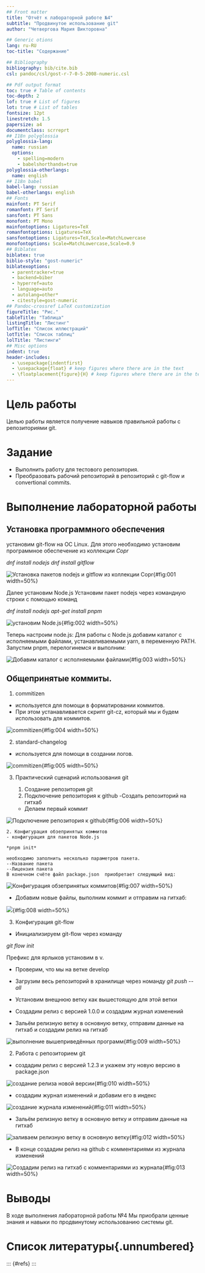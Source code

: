 ```yaml
---
## Front matter
title: "Отчёт к лабораторной работе №4"
subtitle: "Продвинутое использование git"
author: "Четвергова Мария Викторовна"

## Generic otions
lang: ru-RU
toc-title: "Содержание"

## Bibliography
bibliography: bib/cite.bib
csl: pandoc/csl/gost-r-7-0-5-2008-numeric.csl

## Pdf output format
toc: true # Table of contents
toc-depth: 2
lof: true # List of figures
lot: true # List of tables
fontsize: 12pt
linestretch: 1.5
papersize: a4
documentclass: scrreprt
## I18n polyglossia
polyglossia-lang:
  name: russian
  options:
	- spelling=modern
	- babelshorthands=true
polyglossia-otherlangs:
  name: english
## I18n babel
babel-lang: russian
babel-otherlangs: english
## Fonts
mainfont: PT Serif
romanfont: PT Serif
sansfont: PT Sans
monofont: PT Mono
mainfontoptions: Ligatures=TeX
romanfontoptions: Ligatures=TeX
sansfontoptions: Ligatures=TeX,Scale=MatchLowercase
monofontoptions: Scale=MatchLowercase,Scale=0.9
## Biblatex
biblatex: true
biblio-style: "gost-numeric"
biblatexoptions:
  - parentracker=true
  - backend=biber
  - hyperref=auto
  - language=auto
  - autolang=other*
  - citestyle=gost-numeric
## Pandoc-crossref LaTeX customization
figureTitle: "Рис."
tableTitle: "Таблица"
listingTitle: "Листинг"
lofTitle: "Список иллюстраций"
lotTitle: "Список таблиц"
lolTitle: "Листинги"
## Misc options
indent: true
header-includes:
  - \usepackage{indentfirst}
  - \usepackage{float} # keep figures where there are in the text
  - \floatplacement{figure}{H} # keep figures where there are in the text
---
```


# Цель работы

Целью работы является получение навыков правильной работы с репозиториями git.

# Задание

- Выполнить работу для тестового репозитория.
- Преобразовать рабочий репозиторий в репозиторий с git-flow и  convertional commits.


# Выполнение лабораторной работы

## Установка программного обеспечения 
установим git-flow на ОС Linux. Для этого необходимо установим программное обеспечение из коллекции *Copr*

*dnf install nodejs*
*dnf install gitflow*

![ Установка пакетов nodejs и gitflow из коллекции Copr ](image/1.png){#fig:001 width=50%}

Далее установим Node.js
Установим пакет nodejs  через командную строки с помощью команд

*dnf install nodejs*
*apt-get install pnpm*

![ установим Node.js ](image/2.png){#fig:002 width=50%}

Теперь настроим node.js:
Для работы с Node.js добавим каталог с исполняемыми файлами, устанавливаемыми yarn, в переменную PATH.
Запустим pnpm, перелогинемся и выполним:


![ Добавим каталог с исполняемыми файлами ](image/3.png){#fig:003 width=50%}

## Общепринятые коммиты. 

1. commitizen
- используется для помощи в форматировании коммитов.
- При этом устанавливается скрипт   git-cz, который мы и будем использовать для коммитов.

![ commitizen ](image/4.png){#fig:004 width=50%}

2. standard-changelog
- используется для помощи в создании логов.

![ commitizen ](image/5.png){#fig:005 width=50%}

3. Практический сценарий  использования git 

	1. Создание репозитория git
	1. Подключение репозитория  к github
	-Создать репозиторий на гитхаб
	- Делаем первый коммит 

![ Подключение репозитория  к github ](image/6.png){#fig:006 width=50%} 

	2. Конфигурация обзепринятых коммитов
	- конфигурация для пакетов Node.js
	
	*pnpm init*
	
	необходимо заполнить несколько параметров пакета.
	--Название пакета
	--Лицензия пакета
	В конечном счёте файл package.json  приобретает следующий вид:

![ Конфигурация обзепринятых коммитов ](image/7.png){#fig:007 width=50%} 

- Добавим новые файлы, выполним коммит и отправим на гитхаб:


![ ](image/8.png){#fig:008 width=50%} 

3. Конфигурация git-flow
- Инициализируем git-flow через команду 

*git flow init*

Префикс для ярлыков установим в v.

- Проверим, что мы на ветке develop

- Загрузим весь репозиторий в хранилище  через номанду *git push --all*
- Установим внещнюю ветку как вышестоящую для этой ветки
- Создадим релиз с версией 1.0.0 и создадим журнал изменений
- Зальём релизную ветку в основную ветку, отправим данные на гитхаб и создадим релиз на гитхаб


![ выполнение вышеприведённых программ ](image/9.png){#fig:009 width=50%} 

2. Работа с репозиторием git
- создадим релиз с версией 1.2.3 и укажем эту новую версию в package.json


![  создание релиза новой версии ](image/10.png){#fig:010 width=50%} 

- создадим журнал изменений и добавим его в индекс


![ создание журнала изменений ](image/11.png){#fig:011 width=50%} 

- Зальём релизную ветку в основную ветку и отправим данные на гитхаб

![ заливаем релизную ветку в основную ветку ](image/12.png){#fig:012 width=50%} 

- В конце создадим релиз на github  с комментариями из журнала изменений	

![ Создадим релиз на гитхаб с комментариями из журнала ](image/13.png){#fig:013 width=50%}

# Выводы

В ходе выполнения лабораторной работы №4 Мы приобрали ценные знания и навыки по продвинутому использованию системы git.

# Список литературы{.unnumbered}

::: {#refs}
:::
